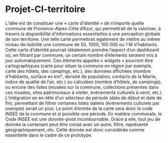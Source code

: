 # Projet-CI-territoire
L’idée est de constituer une « carte d’identité » de n’importe quelle commune de Provence-Alpes-Côte d’Azur,
qui permettrait de la valoriser, à travers la disponibilité d’informations essentielles à une perception globale de son territoire.
Une telle carte permettrait également de mettre au même niveau de lisibilité une commune de 50, 1000, 100 000 ou 1 M d’habitants.
Cette carte d’identité pourrait idéalement prendre l’aspect d’un dashboard où, en filtrant par commune, un certain nombre d’éléments 
seraient mis à jour automatiquement. Ces éléments appelés « widgets » pourront être cartographiques (carte pour situer la commune en région
par exemple, carte des hôtels, des campings, etc.), des données affichées (nombre d’habitants, surface en km², densité de population,
contacts de la Mairie, indice de qualité de l’air, etc.) ou calculées (nombre d’hôtels, de campings), ou encore des listes
(musées sur la commune, collections présentes dans ces musées, sites patrimoniaux à visiter, événements culturels à venir, etc.). 
L’intégration en en-tête d’un sélecteur de période (date de début et date de fin), permettant de filtrer certaines listes datées
(événements culturels par exemple) serait un plus.
Le point d’entrée de la carte sera donc le code INSEE de la commune et si possible une période. 
En matière communale, le Code INSEE est une donnée-pivot incontournable. Grâce à elle, tout jeu de donnée la contenant peut être croisé 
avec un autre, filtré, représenté géographiquement, etc. Cette donnée est donc considérée comme essentielle dans le cadre de ce prototype.
